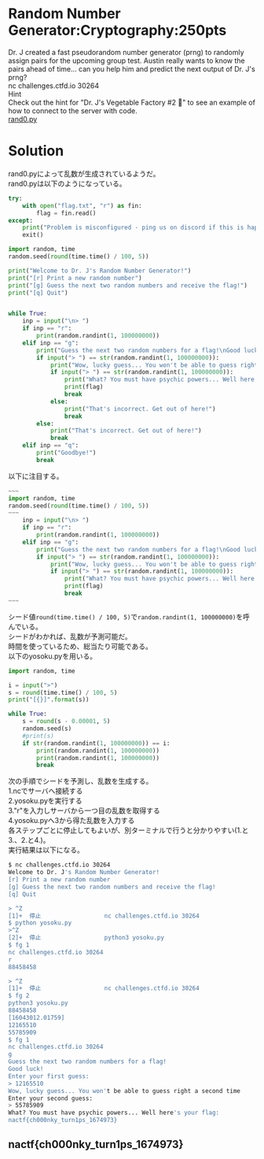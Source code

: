 # Random Number Generator:Cryptography:250pts
Dr. J created a fast pseudorandom number generator (prng) to randomly assign pairs for the upcoming group test. Austin really wants to know the pairs ahead of time... can you help him and predict the next output of Dr. J's prng?  
nc challenges.ctfd.io 30264  
Hint  
Check out the hint for "Dr. J's Vegetable Factory #2 🥕" to see an example of how to connect to the server with code.  
[rand0.py](rand0.py)  

# Solution
rand0.pyによって乱数が生成されているようだ。  
rand0.pyは以下のようになっている。  
```python:rand0.py
try:
    with open("flag.txt", "r") as fin:
        flag = fin.read()
except:
    print("Problem is misconfigured - ping us on discord if this is happening on the shell server")
    exit()

import random, time
random.seed(round(time.time() / 100, 5))

print("Welcome to Dr. J's Random Number Generator!")
print("[r] Print a new random number")
print("[g] Guess the next two random numbers and receive the flag!")
print("[q] Quit")


while True:
    inp = input("\n> ")
    if inp == "r":
        print(random.randint(1, 100000000))
    elif inp == "g":
        print("Guess the next two random numbers for a flag!\nGood luck!\nEnter your first guess:")
        if input("> ") == str(random.randint(1, 100000000)):
            print("Wow, lucky guess... You won't be able to guess right a second time\nEnter your second guess:")
            if input("> ") == str(random.randint(1, 100000000)):
                print("What? You must have psychic powers... Well here's your flag: ")
                print(flag)
                break
            else:
                print("That's incorrect. Get out of here!")
                break
        else:
            print("That's incorrect. Get out of here!")
            break
    elif inp == "q":
        print("Goodbye!")
        break
```
以下に注目する。  
```python
~~~
import random, time
random.seed(round(time.time() / 100, 5))
~~~
    inp = input("\n> ")
    if inp == "r":
        print(random.randint(1, 100000000))
    elif inp == "g":
        print("Guess the next two random numbers for a flag!\nGood luck!\nEnter your first guess:")
        if input("> ") == str(random.randint(1, 100000000)):
            print("Wow, lucky guess... You won't be able to guess right a second time\nEnter your second guess:")
            if input("> ") == str(random.randint(1, 100000000)):
                print("What? You must have psychic powers... Well here's your flag: ")
                print(flag)
                break
~~~
```
シード値`round(time.time() / 100, 5)`で`random.randint(1, 100000000)`を呼んでいる。  
シードがわかれば、乱数が予測可能だ。  
時間を使っているため、総当たり可能である。  
以下のyosoku.pyを用いる。  
```python:yosoku.py
import random, time

i = input(">")
s = round(time.time() / 100, 5)
print("[{}]".format(s))

while True:
    s = round(s - 0.00001, 5)
    random.seed(s)
    #print(s)
    if str(random.randint(1, 100000000)) == i:
        print(random.randint(1, 100000000))
        print(random.randint(1, 100000000))
        break
```
次の手順でシードを予測し、乱数を生成する。  
    1.ncでサーバへ接続する  
    2.yosoku.pyを実行する  
    3."r"を入力しサーバから一つ目の乱数を取得する  
    4.yosoku.pyへ3から得た乱数を入力する  
各ステップごとに停止してもよいが、別ターミナルで行うと分かりやすい(1.と3.、2.と4.)。  
実行結果は以下になる。  
```bash
$ nc challenges.ctfd.io 30264
Welcome to Dr. J's Random Number Generator!
[r] Print a new random number
[g] Guess the next two random numbers and receive the flag!
[q] Quit

> ^Z
[1]+  停止                  nc challenges.ctfd.io 30264
$ python yosoku.py
>^Z
[2]+  停止                  python3 yosoku.py
$ fg 1
nc challenges.ctfd.io 30264
r
88458458

> ^Z
[1]+  停止                  nc challenges.ctfd.io 30264
$ fg 2
python3 yosoku.py
88458458
[16043012.01759]
12165510
55785909
$ fg 1
nc challenges.ctfd.io 30264
g
Guess the next two random numbers for a flag!
Good luck!
Enter your first guess:
> 12165510
Wow, lucky guess... You won't be able to guess right a second time
Enter your second guess:
> 55785909
What? You must have psychic powers... Well here's your flag:
nactf{ch000nky_turn1ps_1674973}
```

## nactf{ch000nky_turn1ps_1674973}